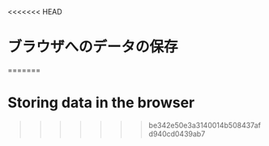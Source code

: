 
<<<<<<< HEAD
# ブラウザへのデータの保存
=======
# Storing data in the browser
>>>>>>> be342e50e3a3140014b508437afd940cd0439ab7
